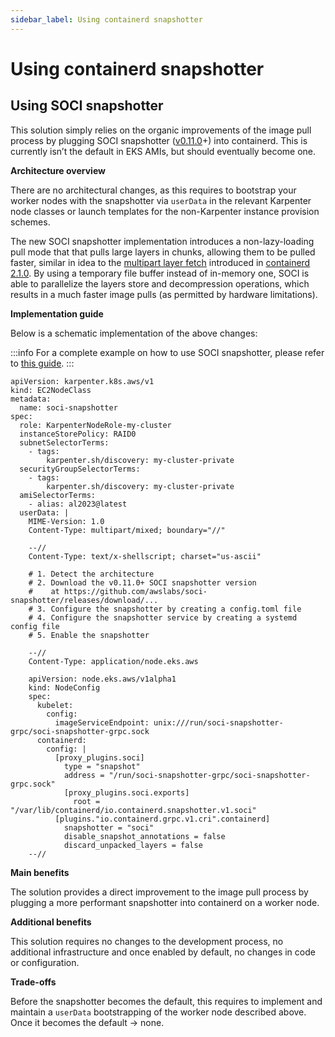 ```yaml
---
sidebar_label: Using containerd snapshotter
---
```


# Using containerd snapshotter

## Using SOCI snapshotter

This solution simply relies on the organic improvements of the image pull process by plugging SOCI snapshotter ([v0.11.0](https://github.com/awslabs/soci-snapshotter/releases/tag/v0.11.0)+) into containerd. This is currently isn’t the default in EKS AMIs, but should eventually become one.

**Architecture overview**

There are no architectural changes, as this requires to bootstrap your worker nodes with the snapshotter via `userData` in the relevant Karpenter node classes or launch templates for the non-Karpenter instance provision schemes.

The new SOCI snapshotter implementation introduces a non-lazy-loading pull mode that that pulls large layers in chunks, allowing them to be pulled faster, similar in idea to the [multipart layer fetch](https://github.com/containerd/containerd/pull/10177) introduced in [containerd 2.1.0](https://github.com/containerd/containerd/releases/tag/v2.1.0). By using a temporary file buffer instead of in-memory one, SOCI is able to parallelize the layers store and decompression operations, which results in a much faster image pulls (as permitted by hardware limitations).

**Implementation guide**

Below is a schematic implementation of the above changes: 

:::info
For a complete example on how to use SOCI snapshotter, please refer to [this guide](https://builder.aws.com/content/30EkTz8DbMjuqW0eHTQduc5uXi6/accelerate-container-startup-time-on-amazon-eks-with-soci-parallel-mode).
:::

```
apiVersion: karpenter.k8s.aws/v1
kind: EC2NodeClass
metadata:
  name: soci-snapshotter
spec:
  role: KarpenterNodeRole-my-cluster
  instanceStorePolicy: RAID0
  subnetSelectorTerms:
    - tags:
        karpenter.sh/discovery: my-cluster-private
  securityGroupSelectorTerms:
    - tags:
        karpenter.sh/discovery: my-cluster-private
  amiSelectorTerms:
    - alias: al2023@latest
  userData: |
    MIME-Version: 1.0
    Content-Type: multipart/mixed; boundary="//"

    --//
    Content-Type: text/x-shellscript; charset="us-ascii"
    
    # 1. Detect the architecture
    # 2. Download the v0.11.0+ SOCI snapshotter version 
    #    at https://github.com/awslabs/soci-snapshotter/releases/download/...
    # 3. Configure the snapshotter by creating a config.toml file
    # 4. Configure the snapshotter service by creating a systemd config file
    # 5. Enable the snapshotter

    --//
    Content-Type: application/node.eks.aws

    apiVersion: node.eks.aws/v1alpha1
    kind: NodeConfig
    spec:
      kubelet:
        config:
          imageServiceEndpoint: unix:///run/soci-snapshotter-grpc/soci-snapshotter-grpc.sock
      containerd:
        config: |
          [proxy_plugins.soci]
            type = "snapshot"
            address = "/run/soci-snapshotter-grpc/soci-snapshotter-grpc.sock"
            [proxy_plugins.soci.exports]
              root = "/var/lib/containerd/io.containerd.snapshotter.v1.soci"
          [plugins."io.containerd.grpc.v1.cri".containerd]
            snapshotter = "soci"
            disable_snapshot_annotations = false
            discard_unpacked_layers = false
    --//

```


**Main benefits**

The solution provides a direct improvement to the image pull process by plugging a more performant snapshotter into containerd on a worker node.

**Additional benefits**

This solution requires no changes to the development process, no additional infrastructure and once enabled by default, no changes in code or configuration.

**Trade-offs**

Before the snapshotter becomes the default, this requires to implement and maintain a `userData` bootstrapping of the worker node described above. Once it becomes the default → none.

